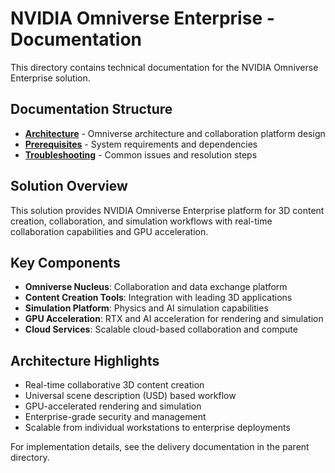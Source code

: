 # NVIDIA Omniverse Enterprise - Documentation

This directory contains technical documentation for the NVIDIA Omniverse Enterprise solution.

## Documentation Structure

- **[Architecture](architecture.md)** - Omniverse architecture and collaboration platform design
- **[Prerequisites](prerequisites.md)** - System requirements and dependencies
- **[Troubleshooting](troubleshooting.md)** - Common issues and resolution steps

## Solution Overview

This solution provides NVIDIA Omniverse Enterprise platform for 3D content creation, collaboration, and simulation workflows with real-time collaboration capabilities and GPU acceleration.

## Key Components

- **Omniverse Nucleus**: Collaboration and data exchange platform
- **Content Creation Tools**: Integration with leading 3D applications
- **Simulation Platform**: Physics and AI simulation capabilities
- **GPU Acceleration**: RTX and AI acceleration for rendering and simulation
- **Cloud Services**: Scalable cloud-based collaboration and compute

## Architecture Highlights

- Real-time collaborative 3D content creation
- Universal scene description (USD) based workflow
- GPU-accelerated rendering and simulation
- Enterprise-grade security and management
- Scalable from individual workstations to enterprise deployments

For implementation details, see the delivery documentation in the parent directory.